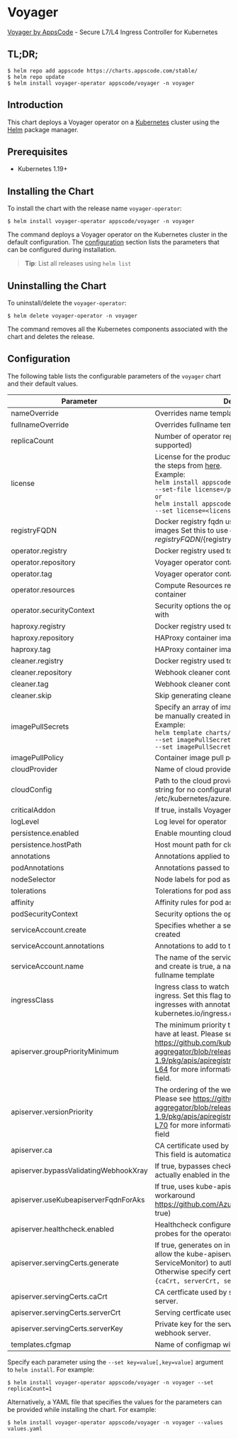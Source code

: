 # Voyager

[Voyager by AppsCode](https://github.com/voyagermesh) - Secure L7/L4 Ingress Controller for Kubernetes

## TL;DR;

```console
$ helm repo add appscode https://charts.appscode.com/stable/
$ helm repo update
$ helm install voyager-operator appscode/voyager -n voyager
```

## Introduction

This chart deploys a Voyager operator on a [Kubernetes](http://kubernetes.io) cluster using the [Helm](https://helm.sh) package manager.

## Prerequisites

- Kubernetes 1.19+

## Installing the Chart

To install the chart with the release name `voyager-operator`:

```console
$ helm install voyager-operator appscode/voyager -n voyager
```

The command deploys a Voyager operator on the Kubernetes cluster in the default configuration. The [configuration](#configuration) section lists the parameters that can be configured during installation.

> **Tip**: List all releases using `helm list`

## Uninstalling the Chart

To uninstall/delete the `voyager-operator`:

```console
$ helm delete voyager-operator -n voyager
```

The command removes all the Kubernetes components associated with the chart and deletes the release.

## Configuration

The following table lists the configurable parameters of the `voyager` chart and their default values.

|               Parameter               |                                                                                                                                                                     Description                                                                                                                                                                     |               Default               |
|---------------------------------------|-----------------------------------------------------------------------------------------------------------------------------------------------------------------------------------------------------------------------------------------------------------------------------------------------------------------------------------------------------|-------------------------------------|
| nameOverride                          | Overrides name template                                                                                                                                                                                                                                                                                                                             | `""`                                |
| fullnameOverride                      | Overrides fullname template                                                                                                                                                                                                                                                                                                                         | `""`                                |
| replicaCount                          | Number of operator replicas to create (only 1 is supported)                                                                                                                                                                                                                                                                                         | `1`                                 |
| license                               | License for the product. Get a license by following the steps from [here](https://voyagermesh.com/docs/latest/setup/install#get-a-trial-license). <br> Example: <br> `helm install appscode/voyager \` <br> `--set-file license=/path/to/license/file` <br> `or` <br> `helm install appscode/voyager \` <br> `--set license=<license file content>` | `""`                                |
| registryFQDN                          | Docker registry fqdn used to pull KubeDB related images Set this to use docker registry hosted at ${registryFQDN}/${registry}/${image}                                                                                                                                                                                                              | `""`                                |
| operator.registry                     | Docker registry used to pull Voyager operator image                                                                                                                                                                                                                                                                                                 | `appscode`                          |
| operator.repository                   | Voyager operator container image                                                                                                                                                                                                                                                                                                                    | `voyager`                           |
| operator.tag                          | Voyager operator container image tag                                                                                                                                                                                                                                                                                                                | `v14.0.1`                           |
| operator.resources                    | Compute Resources required by the operator container                                                                                                                                                                                                                                                                                                | `{}`                                |
| operator.securityContext              | Security options the operator container should run with                                                                                                                                                                                                                                                                                             | `{}`                                |
| haproxy.registry                      | Docker registry used to pull HAProxy image                                                                                                                                                                                                                                                                                                          | `appscode`                          |
| haproxy.repository                    | HAProxy container image                                                                                                                                                                                                                                                                                                                             | `haproxy`                           |
| haproxy.tag                           | HAProxy container image tag                                                                                                                                                                                                                                                                                                                         | `2.5.0-alpine`                      |
| cleaner.registry                      | Docker registry used to pull Webhook cleaner image                                                                                                                                                                                                                                                                                                  | `appscode`                          |
| cleaner.repository                    | Webhook cleaner container image                                                                                                                                                                                                                                                                                                                     | `kubectl`                           |
| cleaner.tag                           | Webhook cleaner container image tag                                                                                                                                                                                                                                                                                                                 | `v1.22`                             |
| cleaner.skip                          | Skip generating cleaner YAML                                                                                                                                                                                                                                                                                                                        | `false`                             |
| imagePullSecrets                      | Specify an array of imagePullSecrets. Secrets must be manually created in the namespace. <br> Example: <br> `helm template charts/Voyager \` <br> `--set imagePullSecrets[0].name=sec0 \` <br> `--set imagePullSecrets[1].name=sec1`                                                                                                                | `[]`                                |
| imagePullPolicy                       | Container image pull policy                                                                                                                                                                                                                                                                                                                         | `IfNotPresent`                      |
| cloudProvider                         | Name of cloud provider                                                                                                                                                                                                                                                                                                                              | ``                                  |
| cloudConfig                           | Path to the cloud provider configuration file. Empty string for no configuration file. For azure use /etc/kubernetes/azure.json                                                                                                                                                                                                                     | `''`                                |
| criticalAddon                         | If true, installs Voyager operator as critical addon                                                                                                                                                                                                                                                                                                | `false`                             |
| logLevel                              | Log level for operator                                                                                                                                                                                                                                                                                                                              | `3`                                 |
| persistence.enabled                   | Enable mounting cloud config                                                                                                                                                                                                                                                                                                                        | `false`                             |
| persistence.hostPath                  | Host mount path for cloud config                                                                                                                                                                                                                                                                                                                    | `/etc/kubernetes`                   |
| annotations                           | Annotations applied to operator deployment                                                                                                                                                                                                                                                                                                          | `{}`                                |
| podAnnotations                        | Annotations passed to operator pod(s).                                                                                                                                                                                                                                                                                                              | `{}`                                |
| nodeSelector                          | Node labels for pod assignment                                                                                                                                                                                                                                                                                                                      | `{"beta.kubernetes.io/os":"linux"}` |
| tolerations                           | Tolerations for pod assignment                                                                                                                                                                                                                                                                                                                      | `[]`                                |
| affinity                              | Affinity rules for pod assignment                                                                                                                                                                                                                                                                                                                   | `{}`                                |
| podSecurityContext                    | Security options the operator pod should run with.                                                                                                                                                                                                                                                                                                  | `{"fsGroup":65535}`                 |
| serviceAccount.create                 | Specifies whether a service account should be created                                                                                                                                                                                                                                                                                               | `true`                              |
| serviceAccount.annotations            | Annotations to add to the service account                                                                                                                                                                                                                                                                                                           | `{}`                                |
| serviceAccount.name                   | The name of the service account to use. If not set and create is true, a name is generated using the fullname template                                                                                                                                                                                                                              | ``                                  |
| ingressClass                          | Ingress class to watch for. If empty, it handles all ingress. Set this flag to 'voyager' to handle only ingresses with annotation kubernetes.io/ingress.class=voyager.                                                                                                                                                                              | ``                                  |
| apiserver.groupPriorityMinimum        | The minimum priority the webhook api group should have at least. Please see https://github.com/kubernetes/kube-aggregator/blob/release-1.9/pkg/apis/apiregistration/v1beta1/types.go#L58-L64 for more information on proper values of this field.                                                                                                   | `10000`                             |
| apiserver.versionPriority             | The ordering of the webhook api inside of the group. Please see https://github.com/kubernetes/kube-aggregator/blob/release-1.9/pkg/apis/apiregistration/v1beta1/types.go#L66-L70 for more information on proper values of this field                                                                                                                | `15`                                |
| apiserver.ca                          | CA certificate used by the Kubernetes api server. This field is automatically assigned by the operator.                                                                                                                                                                                                                                             | `not-ca-cert`                       |
| apiserver.bypassValidatingWebhookXray | If true, bypasses checks that validating webhook is actually enabled in the Kubernetes cluster.                                                                                                                                                                                                                                                     | `false`                             |
| apiserver.useKubeapiserverFqdnForAks  | If true, uses kube-apiserver FQDN for AKS cluster to workaround https://github.com/Azure/AKS/issues/522 (default true)                                                                                                                                                                                                                              | `true`                              |
| apiserver.healthcheck.enabled         | Healthcheck configures the readiness and liveliness probes for the operator pod.                                                                                                                                                                                                                                                                    | `false`                             |
| apiserver.servingCerts.generate       | If true, generates on install/upgrade the certs that allow the kube-apiserver (and potentially ServiceMonitor) to authenticate operators pods. Otherwise specify certs in `apiserver.servingCerts.{caCrt, serverCrt, serverKey}`.                                                                                                                   | `true`                              |
| apiserver.servingCerts.caCrt          | CA certficate used by serving certificate of webhook server.                                                                                                                                                                                                                                                                                        | `""`                                |
| apiserver.servingCerts.serverCrt      | Serving certficate used by webhook server.                                                                                                                                                                                                                                                                                                          | `""`                                |
| apiserver.servingCerts.serverKey      | Private key for the serving certificate used by webhook server.                                                                                                                                                                                                                                                                                     | `""`                                |
| templates.cfgmap                      | Name of configmap with custom templates                                                                                                                                                                                                                                                                                                             | ``                                  |


Specify each parameter using the `--set key=value[,key=value]` argument to `helm install`. For example:

```console
$ helm install voyager-operator appscode/voyager -n voyager --set replicaCount=1
```

Alternatively, a YAML file that specifies the values for the parameters can be provided while
installing the chart. For example:

```console
$ helm install voyager-operator appscode/voyager -n voyager --values values.yaml
```
